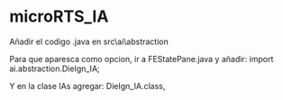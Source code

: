 # microRTS_IA

Añadir el codigo .java en src\ai\abstraction

Para que aparesca como opcion, ir a FEStatePane.java y añadir: import ai.abstraction.DieIgn_IA;

Y en la clase IAs agregar: DieIgn_IA.class,
